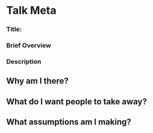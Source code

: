 # Talk Meta



### Title:

### Brief Overview

### Description

## Why am I there?

## What do I want people to take away?

## What assumptions am I making?